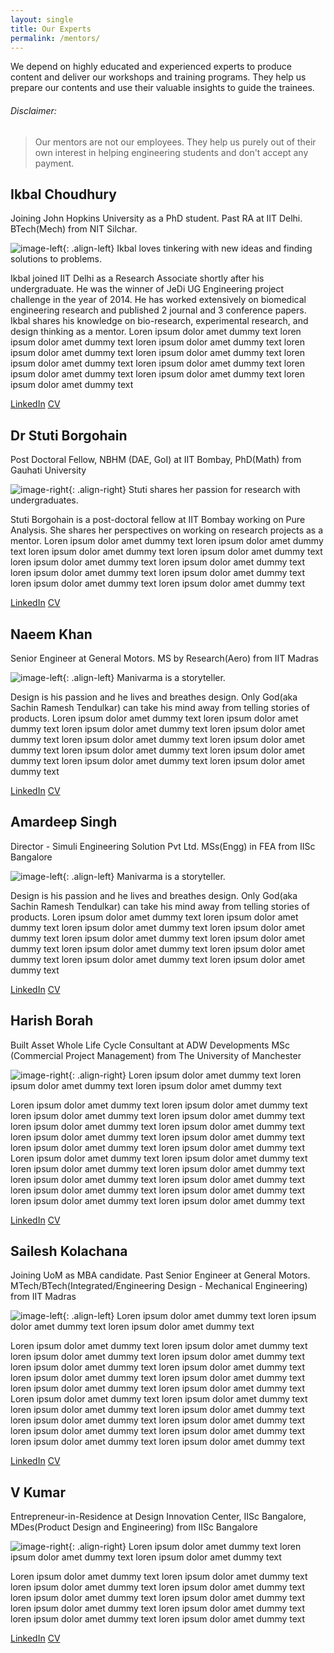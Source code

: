 ```yaml
---
layout: single
title: Our Experts
permalink: /mentors/
---
```


We depend on highly educated and experienced experts to produce content and deliver our workshops and training programs. They help us prepare our contents and use their valuable insights to guide the trainees.

###### Disclaimer: 

> Our mentors are not our employees. They help us purely out of their own interest in helping engineering students and don't accept any payment.

## Ikbal Choudhury

Joining John Hopkins University as a PhD student. Past RA at IIT Delhi. BTech(Mech) from NIT Silchar.

![image-left](http://theawesomer.com/photos/2010/06/060410_Facebook_profile_pic_1.jpg){: .align-left} Ikbal loves tinkering with new ideas and finding solutions to problems.

Ikbal joined IIT Delhi as a Research Associate shortly after his undergraduate. He was the winner of JeDi UG Engineering project challenge in the year of 2014. He has worked extensively on biomedical engineering research and published 2 journal and 3 conference papers. Ikbal shares his knowledge on bio-research, experimental research, and design thinking as a mentor. Loren ipsum dolor amet dummy text loren ipsum dolor amet dummy text loren ipsum dolor amet dummy text loren ipsum dolor amet dummy text loren ipsum dolor amet dummy text loren ipsum dolor amet dummy text loren ipsum dolor amet dummy text loren ipsum dolor amet dummy text loren ipsum dolor amet dummy text loren ipsum dolor amet dummy text

[LinkedIn](https://in.linkedin.com/in/naeemkhan88) [CV](https://in.linkedin.com/in/naeemkhan88)

## Dr Stuti Borgohain

Post Doctoral Fellow, NBHM (DAE, GoI) at IIT Bombay, PhD(Math) from Gauhati University

![image-right](http://theawesomer.com/photos/2010/06/060410_Facebook_profile_pic_1.jpg){: .align-right} Stuti shares her passion for research with undergraduates.

Stuti Borgohain is a post-doctoral fellow at IIT Bombay working on Pure Analysis. She shares her perspectives on working on research projects as a mentor. Loren ipsum dolor amet dummy text loren ipsum dolor amet dummy text loren ipsum dolor amet dummy text loren ipsum dolor amet dummy text loren ipsum dolor amet dummy text loren ipsum dolor amet dummy text loren ipsum dolor amet dummy text loren ipsum dolor amet dummy text loren ipsum dolor amet dummy text loren ipsum dolor amet dummy text

[LinkedIn](https://in.linkedin.com/in/naeemkhan88) [CV](https://in.linkedin.com/in/naeemkhan88)

## Naeem Khan

Senior Engineer at General Motors. MS by Research(Aero) from IIT Madras

![image-left](http://theawesomer.com/photos/2010/06/060410_Facebook_profile_pic_1.jpg){: .align-left} Manivarma is a storyteller.

Design is his passion and he lives and breathes design. Only God(aka Sachin Ramesh Tendulkar) can take his mind away from telling stories of products. Loren ipsum dolor amet dummy text loren ipsum dolor amet dummy text loren ipsum dolor amet dummy text loren ipsum dolor amet dummy text loren ipsum dolor amet dummy text loren ipsum dolor amet dummy text loren ipsum dolor amet dummy text loren ipsum dolor amet dummy text loren ipsum dolor amet dummy text loren ipsum dolor amet dummy text

[LinkedIn](https://in.linkedin.com/in/naeemkhan88) [CV](https://in.linkedin.com/in/naeemkhan88)

## Amardeep Singh

Director - Simuli Engineering Solution Pvt Ltd. MSs(Engg) in FEA from IISc Bangalore

![image-left](http://theawesomer.com/photos/2010/06/060410_Facebook_profile_pic_1.jpg){: .align-left} Manivarma is a storyteller.

Design is his passion and he lives and breathes design. Only God(aka Sachin Ramesh Tendulkar) can take his mind away from telling stories of products. Loren ipsum dolor amet dummy text loren ipsum dolor amet dummy text loren ipsum dolor amet dummy text loren ipsum dolor amet dummy text loren ipsum dolor amet dummy text loren ipsum dolor amet dummy text loren ipsum dolor amet dummy text loren ipsum dolor amet dummy text loren ipsum dolor amet dummy text loren ipsum dolor amet dummy text

[LinkedIn](https://in.linkedin.com/in/naeemkhan88) [CV](https://in.linkedin.com/in/naeemkhan88)

## Harish Borah

Built Asset Whole Life Cycle Consultant at ADW Developments
MSc (Commercial Project Management) from The University of Manchester

![image-right](http://theawesomer.com/photos/2010/06/060410_Facebook_profile_pic_1.jpg){: .align-right} Loren ipsum dolor amet dummy text loren ipsum dolor amet dummy text loren ipsum dolor amet dummy text 

Loren ipsum dolor amet dummy text loren ipsum dolor amet dummy text loren ipsum dolor amet dummy text loren ipsum dolor amet dummy text loren ipsum dolor amet dummy text loren ipsum dolor amet dummy text loren ipsum dolor amet dummy text loren ipsum dolor amet dummy text loren ipsum dolor amet dummy text loren ipsum dolor amet dummy text Loren ipsum dolor amet dummy text loren ipsum dolor amet dummy text loren ipsum dolor amet dummy text loren ipsum dolor amet dummy text loren ipsum dolor amet dummy text loren ipsum dolor amet dummy text loren ipsum dolor amet dummy text loren ipsum dolor amet dummy text loren ipsum dolor amet dummy text loren ipsum dolor amet dummy text

[LinkedIn](https://in.linkedin.com/in/naeemkhan88) [CV](https://in.linkedin.com/in/naeemkhan88)

## Sailesh Kolachana

Joining UoM as MBA candidate. Past Senior Engineer at General Motors. MTech/BTech(Integrated/Engineering Design - Mechanical Engineering) from IIT Madras

![image-left](http://theawesomer.com/photos/2010/06/060410_Facebook_profile_pic_1.jpg){: .align-left} Loren ipsum dolor amet dummy text loren ipsum dolor amet dummy text loren ipsum dolor amet dummy text 

Loren ipsum dolor amet dummy text loren ipsum dolor amet dummy text loren ipsum dolor amet dummy text loren ipsum dolor amet dummy text loren ipsum dolor amet dummy text loren ipsum dolor amet dummy text loren ipsum dolor amet dummy text loren ipsum dolor amet dummy text loren ipsum dolor amet dummy text loren ipsum dolor amet dummy text Loren ipsum dolor amet dummy text loren ipsum dolor amet dummy text loren ipsum dolor amet dummy text loren ipsum dolor amet dummy text loren ipsum dolor amet dummy text loren ipsum dolor amet dummy text loren ipsum dolor amet dummy text loren ipsum dolor amet dummy text loren ipsum dolor amet dummy text loren ipsum dolor amet dummy text

[LinkedIn](https://in.linkedin.com/in/naeemkhan88) [CV](https://in.linkedin.com/in/naeemkhan88)

## V Kumar

Entrepreneur-in-Residence at Design Innovation Center, IISc Bangalore, MDes(Product Design and Engineering) from IISc Bangalore

![image-right](http://theawesomer.com/photos/2010/06/060410_Facebook_profile_pic_1.jpg){: .align-right} Loren ipsum dolor amet dummy text loren ipsum dolor amet dummy text loren ipsum dolor amet dummy text 

Loren ipsum dolor amet dummy text loren ipsum dolor amet dummy text loren ipsum dolor amet dummy text loren ipsum dolor amet dummy text loren ipsum dolor amet dummy text loren ipsum dolor amet dummy text loren ipsum dolor amet dummy text loren ipsum dolor amet dummy text loren ipsum dolor amet dummy text loren ipsum dolor amet dummy text

[LinkedIn](https://in.linkedin.com/in/naeemkhan88) [CV](https://in.linkedin.com/in/naeemkhan88)
